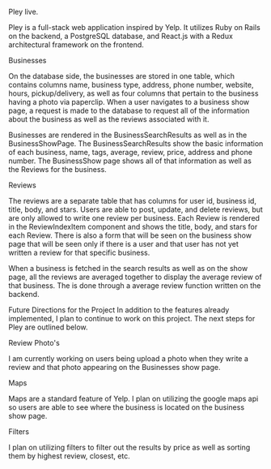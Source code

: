 Pley live.  

Pley is a full-stack web application inspired by Yelp.  It utilizes Ruby on Rails on the backend, a PostgreSQL database, and React.js with a Redux architectural framework on the frontend.

Businesses

On the database side, the businesses are stored in one table, which contains columns name, business type, address, phone number, website, hours, pickup/delivery, as well as four columns that pertain to the business having a photo via paperclip.  When a user navigates to a business show page, a request is made to the database to request all of the information about the business as well as the reviews associated with it.  

Businesses are rendered in the BusinessSearchResults as well as in the BusinessShowPage.  The BusinessSearchResults show the basic information of each business, name, tags, average, review, price, address and phone number.  The BusinessShow page shows all of that information as well as the Reviews for the business.

Reviews

The reviews are a separate table that has columns for user id, business id, title, body, and stars.  Users are able to post, update, and delete reviews, but are only allowed to write one review per business. Each Review is rendered in the ReviewIndexItem component and shows the title, body, and stars for each Review.  There is also a form that will be seen on the business show page that will be seen only if there is a user and that user has not yet written a review for that specific business.   

When a business is fetched in the search results as well as on the show page, all the reviews are averaged together to display the average review of that business.  The is done through a average review function written on the backend.  

Future Directions for the Project
In addition to the features already implemented, I plan to continue to work on this project.  The next steps for Pley are outlined below.  

Review Photo's  

I am currently working on users being upload a photo when they write a review and that photo appearing on the Businesses show page.  

Maps

Maps are a standard feature of Yelp.  I plan on utilizing the google maps api so users are able to see where the business is located on the business show page.  

Filters

I plan on utilizing filters to filter out the results by price as well as sorting them by highest review, closest, etc. 
